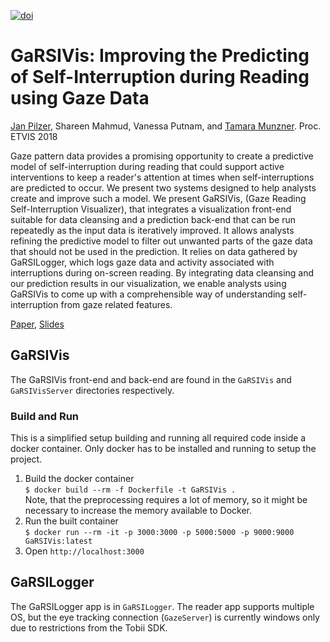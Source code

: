 [![doi](https://img.shields.io/badge/doi-10.1145%2F3205929.3205933-fcb426.svg)](https://doi.org/10.1145/3205929.3205933)

# GaRSIVis: Improving the Predicting of Self-Interruption during Reading using Gaze Data

[Jan Pilzer](https://github.com/Hirse), Shareen Mahmud, Vanessa Putnam, and [Tamara Munzner](https://www.cs.ubc.ca/~tmm). Proc. ETVIS 2018

Gaze pattern data provides a promising opportunity to create a predictive model of self-interruption during reading that could support active interventions to keep a reader's attention at times when self-interruptions are predicted to occur. We present two systems designed to help analysts create and improve such a model. We present GaRSIVis, (Gaze Reading Self-Interruption Visualizer), that integrates a visualization front-end suitable for data cleansing and a prediction back-end that can be run repeatedly as the input data is iteratively improved. It allows analysts refining the predictive model to filter out unwanted parts of the gaze data that should not be used in the prediction. It relies on data gathered by GaRSILogger, which logs gaze data and activity associated with interruptions during on-screen reading. By integrating data cleansing and our prediction results in our visualization, we enable analysts using GaRSIVis to come up with a comprehensible way of understanding self-interruption from gaze related features.

[Paper](documents/garsivis-cameraready.pdf), [Slides](documents/garsivis-talk.pdf)

## GaRSIVis
The GaRSIVis front-end and back-end are found in the `GaRSIVis` and `GaRSIVisServer` directories respectively.

### Build and Run
This is a simplified setup building and running all required code inside a docker container.
Only docker has to be installed and running to setup the project.
1. Build the docker container  
    `$ docker build --rm -f Dockerfile -t GaRSIVis .`  
    Note, that the preprocessing requires a lot of memory, so it might be necessary to increase the memory available to Docker.
2. Run the built container  
    `$ docker run --rm -it -p 3000:3000 -p 5000:5000 -p 9000:9000 GaRSIVis:latest`
3. Open `http://localhost:3000`

## GaRSILogger
The GaRSILogger app is in `GaRSILogger`.
The reader app supports multiple OS, but the eye tracking connection (`GazeServer`) is currently windows only due to restrictions from the Tobii SDK.
